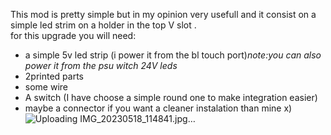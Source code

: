
This mod is pretty simple but in my opinion very usefull and it consist on a simple led strim on a holder in the top V slot .  
for this upgrade you will need:
- a simple 5v led strip (i power it from the bl touch port)*note:you can also power it from the psu witch 24V leds*
- 2printed parts
- some wire
- A switch (I have choose a simple round one to make integration easier)
- maybe a connector if you want a cleaner instalation than mine x)
![Uploading IMG_20230518_114841.jpg…]()
